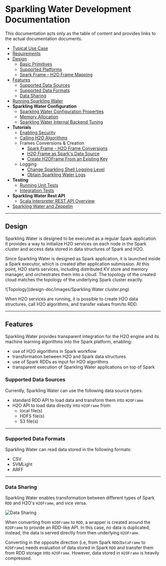 # Sparkling Water Development Documentation

This documentation acts only as the table of content and provides links to the actual documentation documents.

- [Typical Use Case](#UseCase)
- [Requirements](#Req)
- [Design](#Design)
    - [Basic Primitives](doc/basic_primitives.rst)
    - [Supported Platforms](doc/supported_platforms.rst)  
    - [Spark Frame - H2O Frame Mapping](doc/spark_h2o_mapping.rst)
- [Features](#Features)
  - [Supported Data Sources](#DataSource)
  - [Supported Data Formats](#DataFormat)
  - [Data Sharing](#DataShare)
- [Running Sparkling Water](doc/run.rst)
- **Sparkling Water Configuration**
    - [Sparkling Water Configuration Properties](doc/configuration_properties.rst)
    - [Memory Allocation](doc/memory_setup.rst)
    - [Sparkling Water Internal Backend Tuning](doc/internal_backend_tuning.rst)
- **Tutorials**    
    - [Enabling Security](doc/security.rst)
    - [Calling H2O Algorithms](doc/calling_h2o_algos.rst)
    - Frames Conversions & Creation
        - [Spark Frame - H2O Frame Conversions](doc/spark_h2o_conversions.rst)
        - [H2O Frame as Spark's Data Source](doc/datasource.rst)
        - [Create H2OFrame From an Existing Key](doc/h2o_frame_from_key.rst)
    - Logging
        - [Change Sparkling Shell Logging Level](doc/change_log_level.rst)
        - [Obtain Sparkling Water Logs](doc/log_location.rst)
- **Testing**
    - [Running Unit Tests](doc/unit_tests.rst)
    - [Integration Tests](doc/integ_tests.rst)
- **Sparkling Water Rest API**
    - [Scala Interpreter REST API Overview](doc/rest_api_scala_endpoints.md)
- [Sparkling Water and Zeppelin](doc/zeppelin.rst)

--- 
 
<a name="Design"></a>
## Design

Sparkling Water is designed to be executed as a regular Spark application.
It provides a way to initialize H2O services on each node in the Spark cluster and access
data stored in data structures of Spark and H2O.

Since Sparkling Water is designed as Spark application, it is launched 
inside a Spark executor, which is created after application submission. 
At this point, H2O starts services, including distributed KV store and memory manager,
and orchestrates them into a cloud. The topology of the created cloud matches the topology of the underlying Spark cluster exactly.

 ![Topology](design-doc/images/Sparkling Water cluster.png)

When H2O services are running, it is possible to create H2O data structures, call H2O algorithms, and transfer values from/to RDD.

---

<a name="Features"></a>
## Features

Sparkling Water provides transparent integration for the H2O engine and its machine learning 
algorithms into the Spark platform, enabling:
 * use of H2O algorithms in Spark workflow
 * transformation between H2O and Spark data structures
 * use of Spark RDDs as input for H2O algorithms
 * transparent execution of Sparkling Water applications on top of Spark


<a name="DataSource"></a> 
### Supported Data Sources
Currently, Sparkling Water can use the following data source types:
 - standard RDD API to load data and transform them into `H2OFrame`
 - H2O API to load data directly into `H2OFrame` from:
   - local file(s)
   - HDFS file(s)
   - S3 file(s)

---
<a name="DataFormat"></a>   
### Supported Data Formats
Sparkling Water can read data stored in the following formats:

 - CSV
 - SVMLight
 - ARFF


---
<a name="DataShare"></a>
### Data Sharing
Sparkling Water enables transformation between different types of Spark `RDD` and H2O's `H2OFrame`, and vice versa.

 ![Data Sharing](design-doc/images/DataShare.png)

When converting from `H2OFrame` to `RDD`, a wrapper is created around the `H2OFrame` to provide an RDD-like API. In this case, no data is duplicated; instead, the data is served directly from then underlying `H2OFrame`.

Converting in the opposite direction (i.e, from Spark `RDD`/`DataFrame` to `H2OFrame`) needs evaluation of data stored in Spark `RDD` and transfer them from RDD storage into `H2OFrame`. However, data stored in `H2OFrame` is heavily compressed. 
